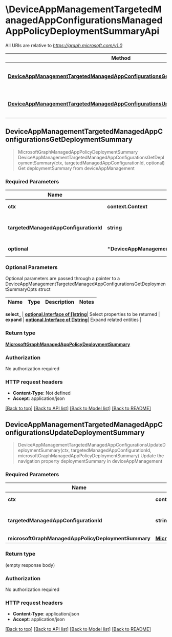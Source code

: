 # \DeviceAppManagementTargetedManagedAppConfigurationsManagedAppPolicyDeploymentSummaryApi

All URIs are relative to *https://graph.microsoft.com/v1.0*

Method | HTTP request | Description
------------- | ------------- | -------------
[**DeviceAppManagementTargetedManagedAppConfigurationsGetDeploymentSummary**](DeviceAppManagementTargetedManagedAppConfigurationsManagedAppPolicyDeploymentSummaryApi.md#DeviceAppManagementTargetedManagedAppConfigurationsGetDeploymentSummary) | **Get** /deviceAppManagement/targetedManagedAppConfigurations({targetedManagedAppConfiguration-id})/deploymentSummary | Get deploymentSummary from deviceAppManagement
[**DeviceAppManagementTargetedManagedAppConfigurationsUpdateDeploymentSummary**](DeviceAppManagementTargetedManagedAppConfigurationsManagedAppPolicyDeploymentSummaryApi.md#DeviceAppManagementTargetedManagedAppConfigurationsUpdateDeploymentSummary) | **Patch** /deviceAppManagement/targetedManagedAppConfigurations({targetedManagedAppConfiguration-id})/deploymentSummary | Update the navigation property deploymentSummary in deviceAppManagement



## DeviceAppManagementTargetedManagedAppConfigurationsGetDeploymentSummary

> MicrosoftGraphManagedAppPolicyDeploymentSummary DeviceAppManagementTargetedManagedAppConfigurationsGetDeploymentSummary(ctx, targetedManagedAppConfigurationId, optional)
Get deploymentSummary from deviceAppManagement

### Required Parameters


Name | Type | Description  | Notes
------------- | ------------- | ------------- | -------------
**ctx** | **context.Context** | context for authentication, logging, cancellation, deadlines, tracing, etc.
**targetedManagedAppConfigurationId** | **string**| key: targetedManagedAppConfiguration-id of targetedManagedAppConfiguration | 
 **optional** | ***DeviceAppManagementTargetedManagedAppConfigurationsGetDeploymentSummaryOpts** | optional parameters | nil if no parameters

### Optional Parameters

Optional parameters are passed through a pointer to a DeviceAppManagementTargetedManagedAppConfigurationsGetDeploymentSummaryOpts struct


Name | Type | Description  | Notes
------------- | ------------- | ------------- | -------------

 **select_** | [**optional.Interface of []string**](string.md)| Select properties to be returned | 
 **expand** | [**optional.Interface of []string**](string.md)| Expand related entities | 

### Return type

[**MicrosoftGraphManagedAppPolicyDeploymentSummary**](microsoft.graph.managedAppPolicyDeploymentSummary.md)

### Authorization

No authorization required

### HTTP request headers

- **Content-Type**: Not defined
- **Accept**: application/json

[[Back to top]](#) [[Back to API list]](../README.md#documentation-for-api-endpoints)
[[Back to Model list]](../README.md#documentation-for-models)
[[Back to README]](../README.md)


## DeviceAppManagementTargetedManagedAppConfigurationsUpdateDeploymentSummary

> DeviceAppManagementTargetedManagedAppConfigurationsUpdateDeploymentSummary(ctx, targetedManagedAppConfigurationId, microsoftGraphManagedAppPolicyDeploymentSummary)
Update the navigation property deploymentSummary in deviceAppManagement

### Required Parameters


Name | Type | Description  | Notes
------------- | ------------- | ------------- | -------------
**ctx** | **context.Context** | context for authentication, logging, cancellation, deadlines, tracing, etc.
**targetedManagedAppConfigurationId** | **string**| key: targetedManagedAppConfiguration-id of targetedManagedAppConfiguration | 
**microsoftGraphManagedAppPolicyDeploymentSummary** | [**MicrosoftGraphManagedAppPolicyDeploymentSummary**](MicrosoftGraphManagedAppPolicyDeploymentSummary.md)| New navigation property values | 

### Return type

 (empty response body)

### Authorization

No authorization required

### HTTP request headers

- **Content-Type**: application/json
- **Accept**: application/json

[[Back to top]](#) [[Back to API list]](../README.md#documentation-for-api-endpoints)
[[Back to Model list]](../README.md#documentation-for-models)
[[Back to README]](../README.md)

